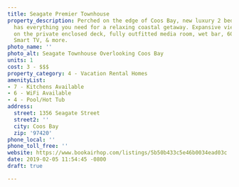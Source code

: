 ```yaml
---
title: Seagate Premier Townhouse
property_description: Perched on the edge of Coos Bay, new luxury 2 bed/2bath townhouse
  has everything you need for a relaxing coastal getaway. Expansive views, a hot tub
  on the private enclosed deck, fully outfitted media room, wet bar, 60” flat panel
  Smart TV, & more.
photo_name: ''
photo_alt: Seagate Townhouse Overlooking Coos Bay
units: 1
cost: 3 - $$$
property_category: 4 - Vacation Rental Homes
amenityList:
- 7 - Kitchens Available
- 6 - WiFi Available
- 4 - Pool/Hot Tub
address:
  street: 1356 Seagate Street
  street2: ''
  city: Coos Bay
  zip: '97420'
phone_local: ''
phone_toll_free: ''
website: https://www.bookairhop.com/listings/5b50b433c5e46b0034ead03c
date: 2019-02-05 11:54:45 -0800
draft: true

---
```

